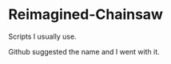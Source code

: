 Reimagined-Chainsaw
===================

Scripts I usually use.

Github suggested the name and I went with it.
